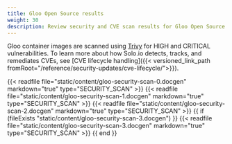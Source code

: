 ```yaml
---
title: Gloo Open Source results
weight: 30
description: Review security and CVE scan results for Gloo Open Source. 
---
```


Gloo container images are scanned using [Trivy](https://github.com/aquasecurity/trivy) for HIGH and CRITICAL vulnerabilities. To learn more about how Solo.io detects, tracks, and remediates CVEs, see [CVE lifecycle handling]({{< versioned_link_path fromRoot="/reference/security-updates/cve-lifecycle/">}}).

{{< readfile file="static/content/gloo-security-scan-0.docgen" markdown="true" type="SECURITY_SCAN" >}}
{{< readfile file="static/content/gloo-security-scan-1.docgen" markdown="true" type="SECURITY_SCAN" >}}
{{< readfile file="static/content/gloo-security-scan-2.docgen" markdown="true" type="SECURITY_SCAN" >}}
{{ if (fileExists "static/content/gloo-security-scan-3.docgen") }}
{{< readfile file="static/content/gloo-security-scan-3.docgen" markdown="true" type="SECURITY_SCAN" >}}
{{ end }}